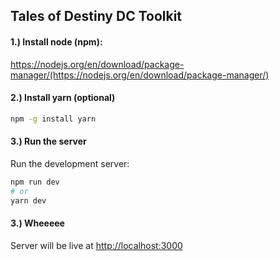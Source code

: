 ## Tales of Destiny DC Toolkit

#### 1.) Install node (npm):

https://nodejs.org/en/download/package-manager/(https://nodejs.org/en/download/package-manager/)

#### 2.) Install yarn (optional)

```bash
npm -g install yarn
```

#### 3.) Run the server

Run the development server:

```bash
npm run dev
# or
yarn dev
```

#### 3.) Wheeeee

Server will be live at [http://localhost:3000](http://localhost:3000)
